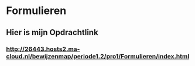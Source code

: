 # Formulieren
## Hier is mijn Opdrachtlink
### http://26443.hosts2.ma-cloud.nl/bewijzenmap/periode1.2/pro1/Formulieren/index.html
